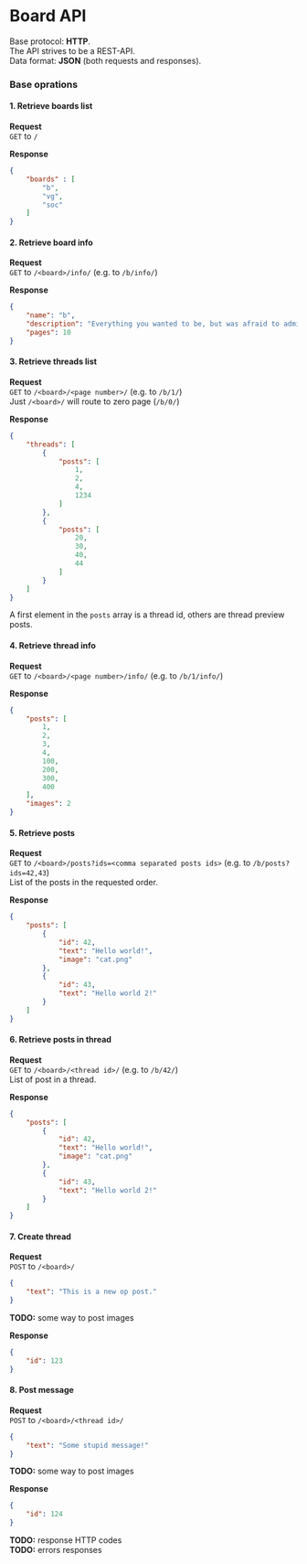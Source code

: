 # Board API
Base protocol: **HTTP**.  
The API strives to be a REST-API.  
Data format: **JSON** (both requests and responses).

### Base oprations

#### 1. Retrieve boards list
**Request**  
`GET` to `/`

**Response**
```json
{
    "boards" : [
        "b",
        "vg",
        "soc"
    ]
}
```

#### 2. Retrieve board info
**Request**  
`GET` to `/<board>/info/` (e.g. to `/b/info/`)

**Response**
```json
{
    "name": "b",
    "description": "Everything you wanted to be, but was afraid to admit",
    "pages": 10
}
```

#### 3. Retrieve threads list
**Request**  
`GET` to `/<board>/<page number>/` (e.g. to `/b/1/`)  
Just `/<board>/` will route to zero page (`/b/0/`)

**Response**
```json
{
    "threads": [
        {
            "posts": [
                1,
                2,
                4,
                1234
            ]
        },
        {
            "posts": [
                20,
                30,
                40,
                44
            ]
        }
    ]
}
```
A first element in the `posts` array is a thread id, others are thread preview posts. 

#### 4. Retrieve thread info
**Request**  
`GET` to `/<board>/<page number>/info/` (e.g. to `/b/1/info/`)  

**Response**
```json
{
    "posts": [
        1,
        2,
        3,
        4,
        100,
        200,
        300,
        400
    ],
    "images": 2
}
```

#### 5. Retrieve posts
**Request**  
`GET` to `/<board>/posts?ids=<comma separated posts ids>` (e.g. to `/b/posts?ids=42,43`)  
List of the posts in the requested order.

**Response**
```json
{
    "posts": [
        {
            "id": 42,
            "text": "Hello world!",
            "image": "cat.png"
        },
        {
            "id": 43,
            "text": "Hello world 2!"
        }
    ]
}
```

#### 6. Retrieve posts in thread
**Request**  
`GET` to `/<board>/<thread id>/` (e.g. to `/b/42/`)  
List of post in a thread.

**Response**
```json
{
    "posts": [
        {
            "id": 42,
            "text": "Hello world!",
            "image": "cat.png"
        },
        {
            "id": 43,
            "text": "Hello world 2!"
        }
    ]
}
```

#### 7. Create thread
**Request**  
`POST` to `/<board>/`
```json
{
    "text": "This is a new op post."
}
```
**TODO:** some way to post images

**Response**
```json
{
    "id": 123
}
```

#### 8. Post message
**Request**  
`POST` to `/<board>/<thread id>/`
```json
{
    "text": "Some stupid message!"
}
```
**TODO:** some way to post images

**Response**
```json
{
    "id": 124
}
```

**TODO:** response HTTP codes  
**TODO:** errors responses

